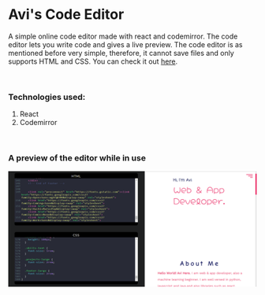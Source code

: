 # Avi's Code Editor

<p>
  A simple online code editor made with react and codemirror. The code editor lets you write code and gives a live preview. The code editor is as mentioned before very simple,     therefore, it cannot save files and only supports HTML and CSS. You can check it out <a href="https://avi-code-editor.netlify.app/" target="_blank">here</a>.
</p>
<br>
<h3><b>Technologies used:</b></h3>  
<ol>
  <li>React</li>
  <li>Codemirror</li>
</ol>
</p>
<br>
<h3><b>A preview of the editor while in use</b></h3>
<img src="Avi's Code Editor.png"/>

<p>
